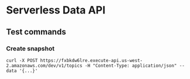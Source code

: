 # Serverless Data API

## Test commands

### Create snapshot

```
curl -X POST https://fxbkdw6lre.execute-api.us-west-2.amazonaws.com/dev/v1/topics -H "Content-Type: application/json" --data '{...}'
```
